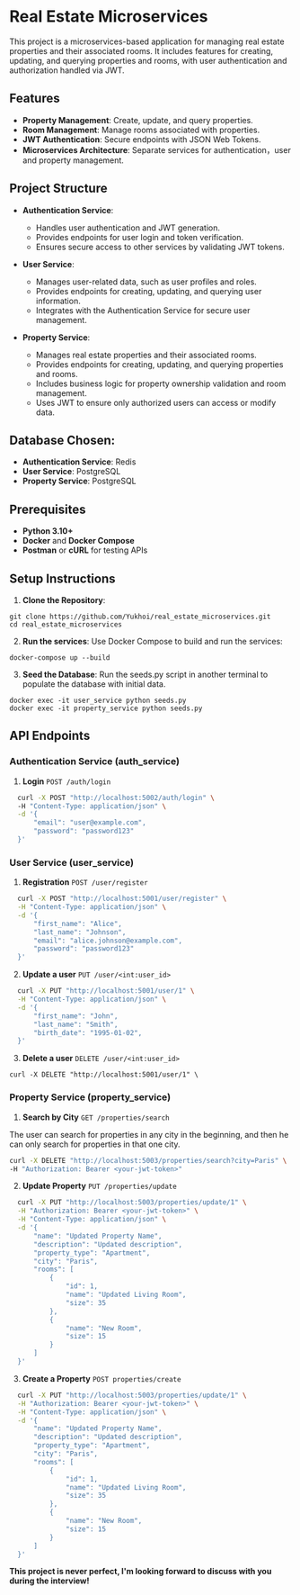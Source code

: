 # Real Estate Microservices

This project is a microservices-based application for managing real estate properties and their associated rooms. It includes features for creating, updating, and querying properties and rooms, with user authentication and authorization handled via JWT.

## Features

- **Property Management**: Create, update, and query properties.
- **Room Management**: Manage rooms associated with properties.
- **JWT Authentication**: Secure endpoints with JSON Web Tokens.
- **Microservices Architecture**: Separate services for authentication，user and property management.

## Project Structure

- **Authentication Service**:
  - Handles user authentication and JWT generation.
  - Provides endpoints for user login and token verification.
  - Ensures secure access to other services by validating JWT tokens.

- **User Service**:
  - Manages user-related data, such as user profiles and roles.
  - Provides endpoints for creating, updating, and querying user information.
  - Integrates with the Authentication Service for secure user management.

- **Property Service**:
  - Manages real estate properties and their associated rooms.
  - Provides endpoints for creating, updating, and querying properties and rooms.
  - Includes business logic for property ownership validation and room management.
  - Uses JWT to ensure only authorized users can access or modify data.

## Database Chosen:

- **Authentication Service**: Redis
- **User Service**: PostgreSQL
- **Property Service**: PostgreSQL

## Prerequisites

- **Python 3.10+**
- **Docker** and **Docker Compose**
- **Postman** or **cURL** for testing APIs

## Setup Instructions

1. **Clone the Repository**:
 
  ```
  git clone https://github.com/Yukhoi/real_estate_microservices.git
  cd real_estate_microservices
  ```

2. **Run the services**: Use Docker Compose to build and run the services:

  `docker-compose up --build`

3. **Seed the Database**: Run the seeds.py script in another terminal to populate the database with initial data.

  ```
  docker exec -it user_service python seeds.py 
  docker exec -it property_service python seeds.py
  ```

## API Endpoints

### Authentication Service (auth_service)

1. **Login** `POST /auth/login`

``` bash
  curl -X POST "http://localhost:5002/auth/login" \  
  -H "Content-Type: application/json" \
  -d '{
      "email": "user@example.com",
      "password": "password123"
  }'
```

### User Service (user_service)

1. **Registration** `POST /user/register`

``` bash
  curl -X POST "http://localhost:5001/user/register" \
  -H "Content-Type: application/json" \
  -d '{
      "first_name": "Alice",
      "last_name": "Johnson",
      "email": "alice.johnson@example.com",
      "password": "password123"
  }'
```

2. **Update a user** `PUT /user/<int:user_id>`

``` bash
  curl -X PUT "http://localhost:5001/user/1" \
  -H "Content-Type: application/json" \
  -d '{
      "first_name": "John",
      "last_name": "Smith",
      "birth_date": "1995-01-02",
  }'
  ```

3. **Delete a user** `DELETE /user/<int:user_id>`

``` curl -X DELETE "http://localhost:5001/user/1" \ ```



### Property Service (property_service)

1. **Search by City** `GET /properties/search`

The user can search for properties in any city in the beginning, and then he can only search for properties in that one city.

``` bash
curl -X DELETE "http://localhost:5003/properties/search?city=Paris" \
-H "Authorization: Bearer <your-jwt-token>"
```

2. **Update Property** `PUT /properties/update`

``` bash
  curl -X PUT "http://localhost:5003/properties/update/1" \
  -H "Authorization: Bearer <your-jwt-token>" \
  -H "Content-Type: application/json" \
  -d '{
      "name": "Updated Property Name",
      "description": "Updated description",
      "property_type": "Apartment",
      "city": "Paris",
      "rooms": [
          {
              "id": 1,
              "name": "Updated Living Room",
              "size": 35
          },
          {
              "name": "New Room",
              "size": 15
          }
      ]
  }'
```

3. **Create a Property** `POST properties/create`

``` bash
  curl -X PUT "http://localhost:5003/properties/update/1" \
  -H "Authorization: Bearer <your-jwt-token>" \
  -H "Content-Type: application/json" \
  -d '{
      "name": "Updated Property Name",
      "description": "Updated description",
      "property_type": "Apartment",
      "city": "Paris",
      "rooms": [
          {
              "id": 1,
              "name": "Updated Living Room",
              "size": 35
          },
          {
              "name": "New Room",
              "size": 15
          }
      ]
  }'
```

**This project is never perfect, I'm looking forward to discuss with you during the interview!**











